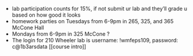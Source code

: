 

- lab participation counts for 15%, if not submit ur lab and they’ll grade u based on how good it looks
- homework parties on Tuesdays from 6-9pm in 265, 325, and 365 McCone Hall
- Mondays from 6-9pm in 325 McCone ?
- The login for 210 Wheeler lab is username: !wmfeps109, password: c@1b3arsdata
[[course intro]]
